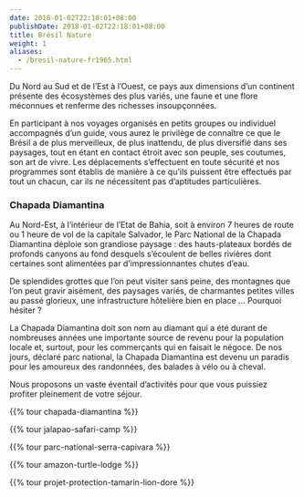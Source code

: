 ```yaml
---
date: 2018-01-02T22:18:01+08:00
publishDate: 2018-01-02T22:18:01+08:00
title: Brésil Nature
weight: 1
aliases:
  - /bresil-nature-fr1965.html
---
```


Du Nord au Sud et de l’Est à l’Ouest, ce pays aux dimensions d’un continent présente des écosystèmes des plus variés, une faune et une flore méconnues et renferme des richesses insoupçonnées.

En participant à nos voyages organisés en petits groupes ou individuel accompagnés d’un guide, vous aurez le privilège de connaître ce que le Brésil a de plus merveilleux, de plus inattendu, de plus diversifié dans ses paysages, tout en étant en contact étroit avec son peuple, ses coutumes, son art de vivre.
Les déplacements s’effectuent en toute sécurité et nos programmes sont établis de manière à ce qu’ils puissent être effectués par tout un chacun, car ils ne nécessitent pas d’aptitudes particulières.

### Chapada Diamantina
Au Nord-Est, à l’intérieur de l’Etat de Bahia, soit à environ 7 heures de route ou 1 heure de vol de la capitale Salvador, le Parc National de la Chapada Diamantina déploie son grandiose paysage : des hauts-plateaux bordés de profonds canyons au fond desquels s’écoulent de belles rivières dont certaines sont alimentées par d’impressionnantes chutes d’eau.

De splendides grottes que l’on peut visiter sans peine, des montagnes que l’on peut gravir aisément, des paysages variés, de charmantes petites villes au passé glorieux, une infrastructure hôtelière bien en place … Pourquoi hésiter ?

La Chapada Diamantina doit son nom au diamant qui a été durant de nombreuses années une importante source de revenu pour la population locale et, surtout, pour les commerçants qui en faisait le négoce. De nos jours, déclaré parc national, la Chapada Diamantina est devenu un paradis pour les amoureux des randonnées, des balades à vélo ou à cheval.

Nous proposons un vaste éventail d’activités pour que vous puissiez profiter pleinement de votre séjour.

{{% tour chapada-diamantina %}}

{{% tour jalapao-safari-camp %}}

{{% tour parc-national-serra-capivara %}}

{{% tour amazon-turtle-lodge %}}

{{% tour projet-protection-tamarin-lion-dore %}}
